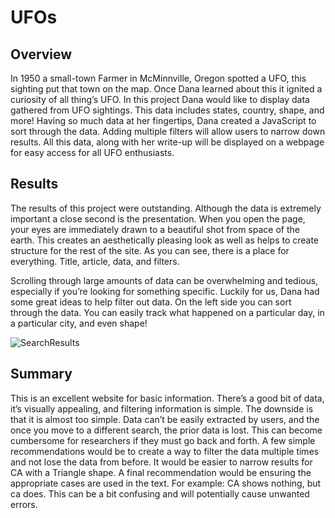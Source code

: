 **<h1>UFOs</h1>**
<h2>Overview </h2>
<p> In 1950 a small-town Farmer in McMinnville, Oregon spotted a UFO, this sighting put that town on the map. Once Dana learned about this it ignited a curiosity of all thing’s UFO. In this project Dana would like to display data gathered from UFO sightings. This data includes states, country, shape, and more! Having so much data at her fingertips, Dana created a JavaScript to sort through the data. Adding multiple filters will allow users to narrow down results. All this data, along with her write-up will be displayed on a webpage for easy access for all UFO enthusiasts.

<h2>Results </h2>
<p> The results of this project were outstanding. Although the data is extremely important a close second is the presentation. When you open the page, your eyes are immediately drawn to a beautiful shot from space of the earth. This creates an aesthetically pleasing look as well as helps to create structure for the rest of the site. As you can see, there is a place for everything. Title, article, data, and filters. 
<p> Scrolling through large amounts of data can be overwhelming and tedious, especially if you’re looking for something specific. Luckily for us, Dana had some great ideas to help filter out data. On the left side you can sort through the data. You can easily track what happened on a particular day, in a particular city, and even shape! 

![SearchResults]()

<h2>Summary </h2>
<p> This is an excellent website for basic information. There’s a good bit of data, it’s visually appealing, and filtering information is simple. The downside is that it is almost too simple. Data can’t be easily extracted by users, and the once you move to a different search, the prior data is lost. This can become cumbersome for researchers if they must go back and forth. A few simple recommendations would be to create a way to filter the data multiple times and not lose the data from before. It would be easier to narrow results for CA with a Triangle shape. A final recommendation would be ensuring the appropriate cases are used in the text. For example: CA shows nothing, but ca does. This can be a bit confusing and will potentially cause unwanted errors. 

